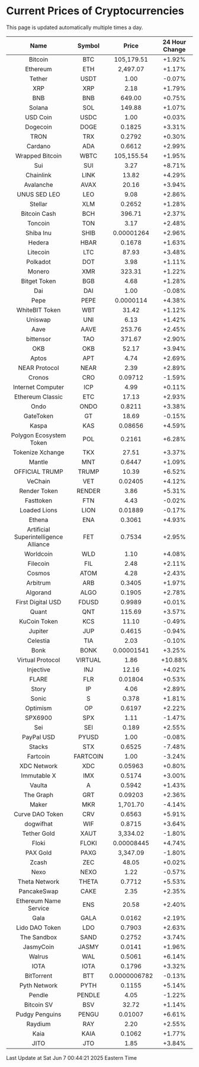# Current Prices of Cryptocurrencies
This page is updated automatically multiple times a day.

| Name | Symbol | Price | 24 Hour Change |
| :---: |:---:| :---: | :---: |
| Bitcoin | BTC | 105,179.51 | +1.92% |
| Ethereum | ETH | 2,497.07 | +1.17% |
| Tether | USDT | 1.00 | -0.07% |
| XRP | XRP | 2.18 | +1.79% |
| BNB | BNB | 649.00 | +0.75% |
| Solana | SOL | 149.88 | +1.07% |
| USD Coin | USDC | 1.00 | +0.03% |
| Dogecoin | DOGE | 0.1825 | +3.31% |
| TRON | TRX | 0.2792 | +0.30% |
| Cardano | ADA | 0.6612 | +2.99% |
| Wrapped Bitcoin | WBTC | 105,155.54 | +1.95% |
| Sui | SUI | 3.27 | +8.71% |
| Chainlink | LINK | 13.82 | +4.29% |
| Avalanche | AVAX | 20.16 | +3.94% |
| UNUS SED LEO | LEO | 9.08 | +2.86% |
| Stellar | XLM | 0.2652 | +1.28% |
| Bitcoin Cash | BCH | 396.71 | +2.37% |
| Toncoin | TON | 3.17 | +2.48% |
| Shiba Inu | SHIB | 0.00001264 | +2.96% |
| Hedera | HBAR | 0.1678 | +1.63% |
| Litecoin | LTC | 87.93 | +3.48% |
| Polkadot | DOT | 3.98 | +1.11% |
| Monero | XMR | 323.31 | +1.22% |
| Bitget Token | BGB | 4.68 | +1.28% |
| Dai | DAI | 1.00 | -0.08% |
| Pepe | PEPE | 0.0000114 | +4.38% |
| WhiteBIT Token | WBT | 31.42 | +1.12% |
| Uniswap | UNI | 6.13 | +1.42% |
| Aave | AAVE | 253.76 | +2.45% |
| bittensor | TAO | 371.67 | +2.90% |
| OKB | OKB | 52.17 | +3.94% |
| Aptos | APT | 4.74 | +2.69% |
| NEAR Protocol | NEAR | 2.39 | +2.89% |
| Cronos | CRO | 0.09712 | -1.59% |
| Internet Computer | ICP | 4.99 | +0.11% |
| Ethereum Classic | ETC | 17.13 | +2.93% |
| Ondo | ONDO | 0.8211 | +3.38% |
| GateToken | GT | 18.69 | -0.15% |
| Kaspa | KAS | 0.08656 | +4.59% |
| Polygon Ecosystem Token | POL | 0.2161 | +6.28% |
| Tokenize Xchange | TKX | 27.51 | +3.37% |
| Mantle | MNT | 0.6447 | +1.09% |
| OFFICIAL TRUMP | TRUMP | 10.39 | +6.52% |
| VeChain | VET | 0.02405 | +4.12% |
| Render Token | RENDER | 3.86 | +5.31% |
| Fasttoken | FTN | 4.43 | -0.02% |
| Loaded Lions | LION | 0.01889 | -0.17% |
| Ethena | ENA | 0.3061 | +4.93% |
| Artificial Superintelligence Alliance | FET | 0.7534 | +2.95% |
| Worldcoin | WLD | 1.10 | +4.08% |
| Filecoin | FIL | 2.48 | +2.11% |
| Cosmos | ATOM | 4.28 | +2.43% |
| Arbitrum | ARB | 0.3405 | +1.97% |
| Algorand | ALGO | 0.1905 | +2.78% |
| First Digital USD | FDUSD | 0.9989 | +0.01% |
| Quant | QNT | 115.69 | +3.57% |
| KuCoin Token | KCS | 11.10 | -0.49% |
| Jupiter | JUP | 0.4615 | -0.94% |
| Celestia | TIA | 2.03 | -0.10% |
| Bonk | BONK | 0.00001541 | +3.25% |
| Virtual Protocol | VIRTUAL | 1.86 | +10.88% |
| Injective | INJ | 12.16 | +4.02% |
| FLARE | FLR | 0.01804 | +0.53% |
| Story | IP | 4.06 | +2.89% |
| Sonic | S | 0.378 | +1.81% |
| Optimism | OP | 0.6197 | +2.22% |
| SPX6900 | SPX | 1.11 | -1.47% |
| Sei | SEI | 0.189 | +2.55% |
| PayPal USD | PYUSD | 1.00 | -0.08% |
| Stacks | STX | 0.6525 | -7.48% |
| Fartcoin | FARTCOIN | 1.00 | -3.24% |
| XDC Network | XDC | 0.05963 | +0.80% |
| Immutable X | IMX | 0.5174 | +3.00% |
| Vaulta | A | 0.5942 | +1.43% |
| The Graph | GRT | 0.09203 | +2.36% |
| Maker | MKR | 1,701.70 | -4.14% |
| Curve DAO Token | CRV | 0.6563 | +5.91% |
| dogwifhat | WIF | 0.8715 | +3.64% |
| Tether Gold | XAUT | 3,334.02 | -1.80% |
| Floki | FLOKI | 0.00008445 | +4.74% |
| PAX Gold | PAXG | 3,347.09 | -1.80% |
| Zcash | ZEC | 48.05 | +0.02% |
| Nexo | NEXO | 1.22 | -0.57% |
| Theta Network | THETA | 0.7712 | +5.53% |
| PancakeSwap | CAKE | 2.35 | +2.35% |
| Ethereum Name Service | ENS | 20.58 | +2.40% |
| Gala | GALA | 0.0162 | +2.19% |
| Lido DAO Token | LDO | 0.7903 | +2.63% |
| The Sandbox | SAND | 0.2752 | +3.74% |
| JasmyCoin | JASMY | 0.0141 | +1.96% |
| Walrus | WAL | 0.5061 | +6.14% |
| IOTA | IOTA | 0.1796 | +3.32% |
| BitTorrent | BTT | 0.0000006782 | -0.13% |
| Pyth Network | PYTH | 0.1155 | +5.14% |
| Pendle | PENDLE | 4.05 | -1.22% |
| Bitcoin SV | BSV | 32.72 | +1.14% |
| Pudgy Penguins | PENGU | 0.01007 | +6.61% |
| Raydium | RAY | 2.20 | +2.55% |
| Kaia | KAIA | 0.1062 | +1.77% |
| JITO | JTO | 1.85 | +3.84% |

Last Update at Sat Jun  7 00:44:21 2025 Eastern Time